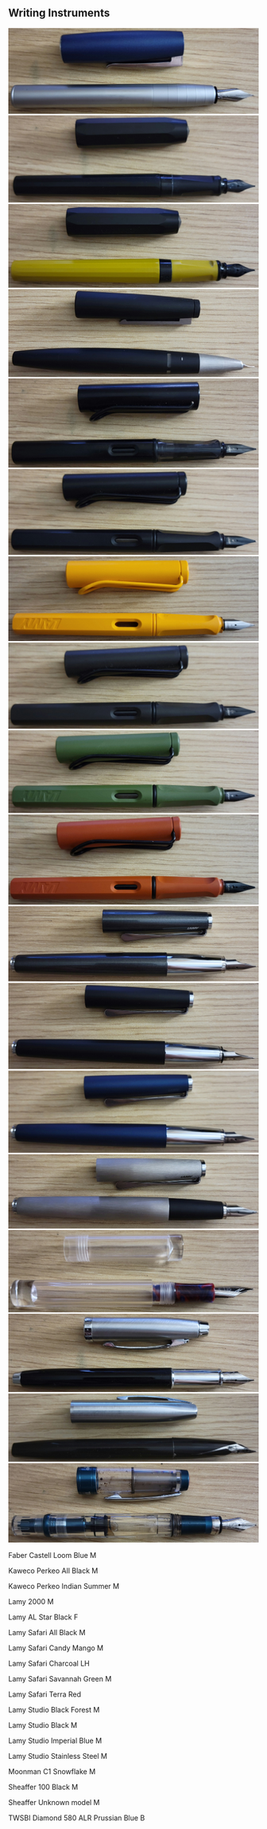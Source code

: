 ## Writing Instruments

![Faber Castell Loom Blue M](./files/fpens/fpens_faber_castell_loom_blue_m.jpg)
![Kaweco Perkeo All Black M](./files/fpens/fpens_kaweco_perkeo_all_black_m.jpg)
![Kaweco Perkeo Indian Summer M](./files/fpens/fpens_kaweco_perkeo_indian_summer_m.jpg)
![Lamy 2000 M](./files/fpens/fpens_lamy_2000_m.jpg)
![Lamy AL Star Black F](./files/fpens/fpens_lamy_al_star_black_f.jpg)
![Lamy Safari All Black M](./files/fpens/fpens_lamy_safari_all_black_m.jpg)
![Lamy Safari Candy Mango M](./files/fpens/fpens_lamy_safari_candy_mango_m.jpg)
![Lamy Safari Charcoal LH](./files/fpens/fpens_lamy_safari_charcoal_lh.jpg)
![Lamy Safari Savannah Green M](./files/fpens/fpens_lamy_safari_savannah_green_m.jpg)
![Lamy Safari Terra Red](./files/fpens/fpens_lamy_safari_terra_red_m.jpg)
![Lamy Studio Black Forest M](./files/fpens/fpens_lamy_studio_black_forest_m.jpg)
![Lamy Studio Black M](./files/fpens/fpens_lamy_studio_black_m.jpg)
![Lamy Studio Imperial Blue M](./files/fpens/fpens_lamy_studio_imperial_blue_m.jpg)
![Lamy Studio Stainless Steel M](./files/fpens/fpens_lamy_studio_stainless_steel_m.jpg)
![Moonman C1 Snowflake M](./files/fpens/fpens_moonman_c1_snowflake_m.jpg)
![Sheaffer 100 Black M](./files/fpens/fpens_sheaffer_100_black_m.jpg)
![Sheaffer Unknown model M](./files/fpens/fpens_sheaffer_unknown_m.jpg)
![TWSBI Diamond 580 ALR Prussian Blue B](./files/fpens/fpens_twsbi_diamond_580_alr_prussian_blue_b.jpg)

Faber Castell Loom Blue M

Kaweco Perkeo All Black M

Kaweco Perkeo Indian Summer M

Lamy 2000 M

Lamy AL Star Black F

Lamy Safari All Black M

Lamy Safari Candy Mango M

Lamy Safari Charcoal LH

Lamy Safari Savannah Green M

Lamy Safari Terra Red

Lamy Studio Black Forest M

Lamy Studio Black M

Lamy Studio Imperial Blue M

Lamy Studio Stainless Steel M

Moonman C1 Snowflake M

Sheaffer 100 Black M

Sheaffer Unknown model M

TWSBI Diamond 580 ALR Prussian Blue B
